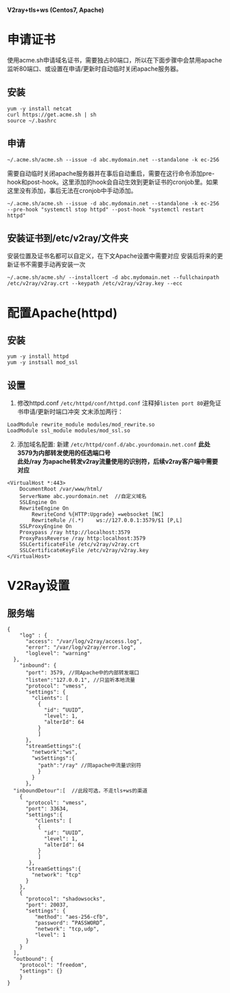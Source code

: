 **V2ray+tls+ws (Centos7, Apache)**

# 申请证书
使用acme.sh申请域名证书，需要独占80端口，所以在下面步骤中会禁用apache监听80端口、或设置在申请/更新时自动临时关闭apache服务器。
## 安装
```
yum -y install netcat
curl https://get.acme.sh | sh
source ~/.bashrc
```
## 申请
```
~/.acme.sh/acme.sh --issue -d abc.mydomain.net --standalone -k ec-256
```
需要自动临时关闭apache服务器并在事后自动重启，需要在这行命令添加pre-hook和post-hook。这里添加的hook会自动生效到更新证书的cronjob里。如果这里没有添加，事后无法在cronjob中手动添加。
```
~/.acme.sh/acme.sh --issue -d abc.mydomain.net --standalone -k ec-256 --pre-hook "systemctl stop httpd" --post-hook "systemctl restart httpd"
```
## 安装证书到/etc/v2ray/文件夹
安装位置及证书名都可以自定义，在下文Apache设置中需要对应
安装后将来的更新证书不需要手动再安装一次
```
~/.acme.sh/acme.sh/ --installcert -d abc.mydomain.net --fullchainpath /etc/v2ray/v2ray.crt --keypath /etc/v2ray/v2ray.key --ecc
```

# 配置Apache(httpd)
## 安装
```
yum -y install httpd
yum -y instsall mod_ssl 
```

## 设置
1. 修改httpd.conf  `/etc/httpd/conf/httpd.conf`
注释掉`listen port 80`避免证书申请/更新时端口冲突
文末添加两行：
```
LoadModule rewrite_module modules/mod_rewrite.so
LoadModule ssl_module modules/mod_ssl.so
```
2. 添加域名配置: 新建 `/etc/httpd/conf.d/abc.yourdomain.net.conf`
**此处3579为内部转发使用的任选端口号**  
**此处/ray 为apache转发v2ray流量使用的识别符，后续v2ray客户端中需要对应**  


```
<VirtualHost *:443>
    DocumentRoot /var/www/html/
    ServerName abc.yourdomain.net  //自定义域名
    SSLEngine On
    RewriteEngine On
        RewriteCond %{HTTP:Upgrade} =websocket [NC]
        RewriteRule /(.*)    ws://127.0.0.1:3579/$1 [P,L]
    SSLProxyEngine On
    Proxypass /ray http://localhost:3579
    ProxyPassReverse /ray http:localhost:3579
    SSLCertificateFile /etc/v2ray/v2ray.crt
    SSLCertificateKeyFile /etc/v2ray/v2ray.key
</VirtualHost>
```

# V2Ray设置
## 服务端
```
{
    "log" : {
      "access": "/var/log/v2ray/access.log",
      "error": "/var/log/v2ray/error.log",
      "loglevel": "warning"
  },
    "inbound": {
      "port": 3579, //同Apache中的内部转发端口
      "listen":"127.0.0.1", //只监听本地流量
      "protocol": "vmess",
      "settings": {
        "clients": [
          {
            "id": “UUID”,
            "level": 1,
            "alterId": 64
          }
          ]
      },
      "streamSettings":{
        "network":"ws",
        "wsSettings":{
          "path":"/ray" //同apache中流量识别符
          }
        }
      },
  "inboundDetour":[  //此段可选，不走tls+ws的渠道
    {
      "protocol": "vmess",
      "port": 33634,
      "settings":{
         "clients": [
          {
            "id": “UUID”,
            "level": 1,
            "alterId": 64
          }
          ]
       },
      "streamSettings":{
        "network": "tcp"
      }
    },
    {
      "protocol": "shadowsocks",
      "port": 20037,
      "settings": {
         "method": "aes-256-cfb",
         "password": “PASSWORD”,
         "network": "tcp,udp",
         "level": 1
      }
    }
  ],
  "outbound": {
    "protocol": "freedom",
    "settings": {}
    }
}
```
